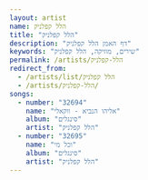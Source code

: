 ```yaml
---
layout: artist
name: הלל קפלניק
title: "הלל קפלניק"
description: "דף האמן הלל קפלניק"
keywords: "שירים, מוזיקה, הלל קפלניק"
permalink: /artists/הלל-קפלניק
redirect_from:
  - /artists/list/הלל קפלניק
  - /artists/הלל-קפלניק/
songs:
  - number: "32694"
    name: "אליהו הנביא - ווקאלי"
    album: "סינגלים"
    artist: "הלל קפלניק"
  - number: "32695"
    name: "וכל מי"
    album: "סינגלים"
    artist: "הלל קפלניק"
---
```

